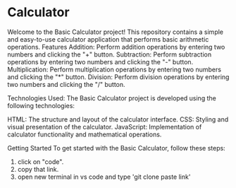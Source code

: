 # Calculator
Welcome to the Basic Calculator project! This repository contains a simple and easy-to-use calculator application that performs basic arithmetic operations. 
Features
Addition: Perform addition operations by entering two numbers and clicking the "+" button.
Subtraction: Perform subtraction operations by entering two numbers and clicking the "-" button.
Multiplication: Perform multiplication operations by entering two numbers and clicking the "*" button.
Division: Perform division operations by entering two numbers and clicking the "/" button.

Technologies Used:
The Basic Calculator project is developed using the following technologies:

HTML: The structure and layout of the calculator interface.
CSS: Styling and visual presentation of the calculator.
JavaScript: Implementation of calculator functionality and mathematical operations.

Getting Started
To get started with the Basic Calculator, follow these steps:
1. click on "code".
2. copy that link.
3. open new terminal in vs code and type 'git clone paste link'
 

